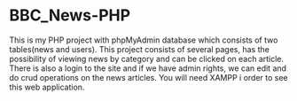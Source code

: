 # BBC_News-PHP
This is my PHP project with phpMyAdmin database which consists of two tables(news and users). 
This project consists of several pages, has the possibility of viewing news by category and can be clicked on each article. 
There is also a login to the site and if we have admin rights, we can edit and do crud operations on the news articles.
You will need XAMPP i order to see this web application.
